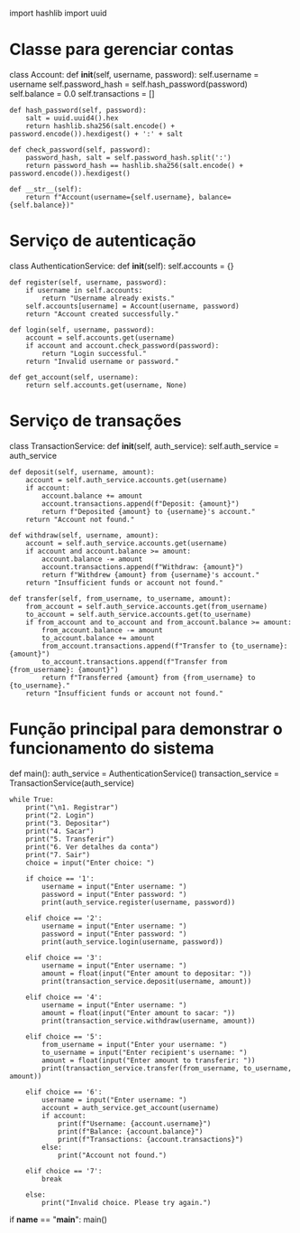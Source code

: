 import hashlib
import uuid

# Classe para gerenciar contas
class Account:
    def __init__(self, username, password):
        self.username = username
        self.password_hash = self.hash_password(password)
        self.balance = 0.0
        self.transactions = []

    def hash_password(self, password):
        salt = uuid.uuid4().hex
        return hashlib.sha256(salt.encode() + password.encode()).hexdigest() + ':' + salt

    def check_password(self, password):
        password_hash, salt = self.password_hash.split(':')
        return password_hash == hashlib.sha256(salt.encode() + password.encode()).hexdigest()

    def __str__(self):
        return f"Account(username={self.username}, balance={self.balance})"

# Serviço de autenticação
class AuthenticationService:
    def __init__(self):
        self.accounts = {}

    def register(self, username, password):
        if username in self.accounts:
            return "Username already exists."
        self.accounts[username] = Account(username, password)
        return "Account created successfully."

    def login(self, username, password):
        account = self.accounts.get(username)
        if account and account.check_password(password):
            return "Login successful."
        return "Invalid username or password."

    def get_account(self, username):
        return self.accounts.get(username, None)

# Serviço de transações
class TransactionService:
    def __init__(self, auth_service):
        self.auth_service = auth_service

    def deposit(self, username, amount):
        account = self.auth_service.accounts.get(username)
        if account:
            account.balance += amount
            account.transactions.append(f"Deposit: {amount}")
            return f"Deposited {amount} to {username}'s account."
        return "Account not found."

    def withdraw(self, username, amount):
        account = self.auth_service.accounts.get(username)
        if account and account.balance >= amount:
            account.balance -= amount
            account.transactions.append(f"Withdraw: {amount}")
            return f"Withdrew {amount} from {username}'s account."
        return "Insufficient funds or account not found."

    def transfer(self, from_username, to_username, amount):
        from_account = self.auth_service.accounts.get(from_username)
        to_account = self.auth_service.accounts.get(to_username)
        if from_account and to_account and from_account.balance >= amount:
            from_account.balance -= amount
            to_account.balance += amount
            from_account.transactions.append(f"Transfer to {to_username}: {amount}")
            to_account.transactions.append(f"Transfer from {from_username}: {amount}")
            return f"Transferred {amount} from {from_username} to {to_username}."
        return "Insufficient funds or account not found."

# Função principal para demonstrar o funcionamento do sistema
def main():
    auth_service = AuthenticationService()
    transaction_service = TransactionService(auth_service)

    while True:
        print("\n1. Registrar")
        print("2. Login")
        print("3. Depositar")
        print("4. Sacar")
        print("5. Transferir")
        print("6. Ver detalhes da conta")
        print("7. Sair")
        choice = input("Enter choice: ")

        if choice == '1':
            username = input("Enter username: ")
            password = input("Enter password: ")
            print(auth_service.register(username, password))
        
        elif choice == '2':
            username = input("Enter username: ")
            password = input("Enter password: ")
            print(auth_service.login(username, password))
        
        elif choice == '3':
            username = input("Enter username: ")
            amount = float(input("Enter amount to depositar: "))
            print(transaction_service.deposit(username, amount))
        
        elif choice == '4':
            username = input("Enter username: ")
            amount = float(input("Enter amount to sacar: "))
            print(transaction_service.withdraw(username, amount))
        
        elif choice == '5':
            from_username = input("Enter your username: ")
            to_username = input("Enter recipient's username: ")
            amount = float(input("Enter amount to transferir: "))
            print(transaction_service.transfer(from_username, to_username, amount))
        
        elif choice == '6':
            username = input("Enter username: ")
            account = auth_service.get_account(username)
            if account:
                print(f"Username: {account.username}")
                print(f"Balance: {account.balance}")
                print(f"Transactions: {account.transactions}")
            else:
                print("Account not found.")
        
        elif choice == '7':
            break

        else:
            print("Invalid choice. Please try again.")

if __name__ == "__main__":
    main()
